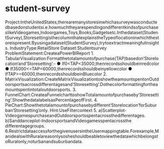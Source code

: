 # student-survey
Project:IntheUnitedStates,therearemanystoresinwhichasurveywasconductedbasedonstudentsi.e.howmuchtheyarespendingondifferentkindsofpurchaseslikeVideogames,Indoorgames,Toys,Books,Gadgetsetc.Inthedataset(StudentSurvey),StoresettingisthecolumnthatexplainstheTypeoflocationinwhichthestoreispresent.Byusingadataset(StudentSurvey),trytoextractmeaningfulinsights.
IndustryType:RetailStore
Dataset:Studentsurvey
ProblemStatement:CreateaPowerBIReport
1.
TabularVisualization:Formatthetotalamountofpurchase(TAP)basedon‘Storelocation’and‘Storesetting’:-
●
If0<TAP<35000,thenrecordsshouldbeinredcolor
●
If35000<=TAP<60000,thenrecordsshouldbeinyellowcolor
●
IfTAP>=60000,thenrecordsshouldbeinBluecolor
2.
MatrixVisualization:CreateMatrixVisualizationtoshowtheamountspentonOutdoorsportsacrossdifferentagesand‘Storesetting’.Dothecolorformattingfortheamountspentintotaloutdoorsports.
3.
FunnelChart:CreateaFunnelcharttoshowTotalamountofpurchaseby‘Storesetting’.ShowthedatalabelsasPercentageofFirst.
4.
PieChart:Showthetotalamountofpurchasebydifferent‘Storelocation’forSuburban‘Storesetting’only.
Hint:UseFiltercontext
5.
a)Scatterplot-VideogamespurchaseandOutdoorsportsspentacrossthedifferentages.
b)Sanddanceplot-IndoorsportsandVideogamesspentacrossthe differentagegroups.
6.RestrictdataaccessforthegivenusersintheUsermappingtable.Forexample,ManidealswithRuralareasonlysosheshouldbeabletoviewthedatawhichbelongstoRuralonly,noturbanandsuburbandata.
